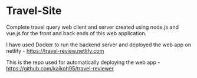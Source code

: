 # Travel-Site
Complete travel query web client and server created using node.js and vue.js for the front and back ends of this web application.

I have used Docker to run the backend server and deployed the web app on netlify - https://travel-review.netlify.com 

This is the repo used for automatically deploying the web app - https://github.com/kaikoh95/travel-reviewer

